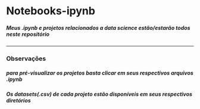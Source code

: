 # Notebooks-ipynb
##### Meus .ipynb e projetos relacionados a data science estão/estarão todos neste repositório
***
### Observações
##### para pré-visualizar os projetos basta clicar em seus respectivos arquivos .ipynb
##### Os datasets(.csv) de cada projeto estão disponíveis em seus respectivos diretórios

